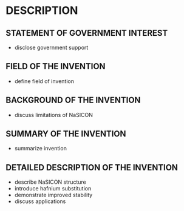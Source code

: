 # DESCRIPTION

## STATEMENT OF GOVERNMENT INTEREST

- disclose government support

## FIELD OF THE INVENTION

- define field of invention

## BACKGROUND OF THE INVENTION

- discuss limitations of NaSICON

## SUMMARY OF THE INVENTION

- summarize invention

## DETAILED DESCRIPTION OF THE INVENTION

- describe NaSICON structure
- introduce hafnium substitution
- demonstrate improved stability
- discuss applications

